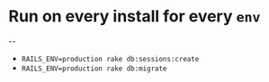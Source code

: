 Run on every install for every `env`
=================
--
* `RAILS_ENV=production rake db:sessions:create`
* `RAILS_ENV=production rake db:migrate`
